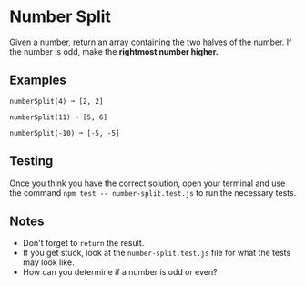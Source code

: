 # Number Split

Given a number, return an array containing the two halves of the number. If the number is odd, make the **rightmost number higher.**

## Examples
```
numberSplit(4) ➞ [2, 2]

numberSplit(11) ➞ [5, 6]

numberSplit(-10) ➞ [-5, -5]
```

## Testing
Once you think you have the correct solution, open your terminal and use the command `npm test -- number-split.test.js` to run the necessary tests.

## Notes
- Don't forget to `return` the result.
- If you get stuck, look at the `number-split.test.js` file for what the tests may look like.
- How can you determine if a number is odd or even?